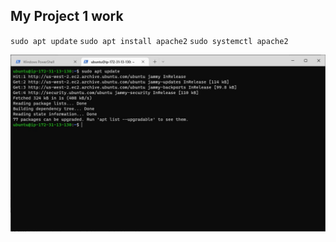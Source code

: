 ## My Project 1 work

`sudo apt update`
`sudo apt install apache2`
`sudo systemctl apache2`

![sudo-apt-update](./images/sudo-apt-update.jpg)